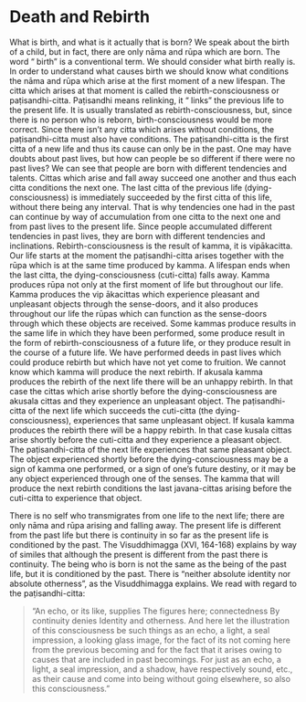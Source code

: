 # Death and Rebirth

What is birth, and what is it actually that is born? We speak about the
birth of a child, but in fact, there are only nāma and rūpa which are
born. The word “ birth” is a conventional term. We should consider what
birth really is. In order to understand what causes birth we should know
what conditions the nāma and rūpa which arise at the first moment of a
new lifespan. The citta which arises at that moment is called the
rebirth-consciousness or paṭisandhi-citta. Paṭisandhi means relinking,
it “ links” the previous life to the present life. It is usually
translated as rebirth-consciousness, but, since there is no person who
is reborn, birth-consciousness would be more correct. Since there isn’t
any citta which arises without conditions, the paṭisandhi-citta must
also have conditions. The paṭisandhi-citta is the first citta of a new
life and thus its cause can only be in the past. One may have doubts
about past lives, but how can people be so different if there were no
past lives? We can see that people are born with different tendencies
and talents. Cittas which arise and fall away succeed one another and
thus each citta conditions the next one. The last citta of the previous
life (dying-consciousness) is immediately succeeded by the first citta
of this life, without there being any interval. That is why tendencies
one had in the past can continue by way of accumulation from one citta
to the next one and from past lives to the present life. Since people
accumulated different tendencies in past lives, they are born with
different tendencies and inclinations. Rebirth-consciousness is the
result of kamma, it is vipākacitta. Our life starts at the moment the
paṭisandhi-citta arises together with the rūpa which is at the same time
produced by kamma. A lifespan ends when the last citta, the
dying-consciousness (cuti-citta) falls away. Kamma produces rūpa not
only at the first moment of life but throughout our life. Kamma produces
the vip ākacittas which experience pleasant and unpleasant objects
through the sense-doors, and it also produces throughout our life the
rūpas which can function as the sense-doors through which these objects
are received. Some kammas produce results in the same life in which they
have been performed, some produce result in the form of
rebirth-consciousness of a future life, or they produce result in the
course of a future life. We have performed deeds in past lives which
could produce rebirth but which have not yet come to fruition. We cannot
know which kamma will produce the next rebirth. If akusala kamma
produces the rebirth of the next life there will be an unhappy rebirth.
In that case the cittas which arise shortly before the
dying-consciousness are akusala cittas and they experience an unpleasant
object. The paṭisandhi-citta of the next life which succeeds the
cuti-citta (the dying-consciousness), experiences that same unpleasant
object. If kusala kamma produces the rebirth there will be a happy
rebirth. In that case kusala cittas arise shortly before the cuti-citta
and they experience a pleasant object. The paṭisandhi-citta of the next
life experiences that same pleasant object. The object experienced
shortly before the dying-consciousness may be a sign of kamma one
performed, or a sign of one’s future destiny, or it may be any object
experienced through one of the senses. The kamma that will produce the
next rebirth conditions the last javana-cittas arising before the
cuti-citta to experience that object.

There is no self who transmigrates from one life to the next life; there
are only nāma and rūpa arising and falling away. The present life is
different from the past life but there is continuity in so far as the
present life is conditioned by the past. The Visuddhimagga (XVI,
164-168) explains by way of similes that although the present is
different from the past there is continuity. The being who is born is
not the same as the being of the past life, but it is conditioned by the
past. There is “neither absolute identity nor absolute otherness”, as
the Visuddhimagga explains. We read with regard to the paṭisandhi-citta:

> “An echo, or its like, supplies The figures here; connectedness By
> continuity denies Identity and otherness. And here let the
> illustration of this consciousness be such things as an echo, a light,
> a seal impression, a looking glass image, for the fact of its not
> coming here from the previous becoming and for the fact that it arises
> owing to causes that are included in past becomings. For just as an
> echo, a light, a seal impression, and a shadow, have respectively
> sound, etc., as their cause and come into being without going
> elsewhere, so also this consciousness.”

